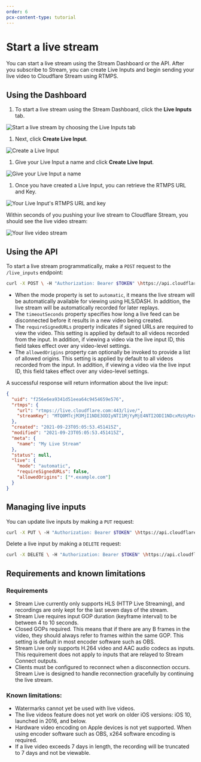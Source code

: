 ```yaml
---
order: 6
pcx-content-type: tutorial
---
```


# Start a live stream

You can start a live stream using the Stream Dashboard or the API. After you subscribe to Stream, you can create Live Inputs and begin sending your live video to Cloudflare Stream using RTMPS.

## Using the Dashboard

1. To start a live stream using the Stream Dashboard, click the **Live Inputs** tab.

  ![Start a live stream by choosing the Live Inputs tab](./live-inputs-dash.png)

1. Next, click **Create Live Input**.

  ![Create a Live Input](./create-live-input.png)

1. Give your Live Input a name and click **Create Live Input**.

  ![Give your Live Input a name](./live-input-name.png)

1. Once you have created a Live Input, you can retrieve the RTMPS URL and Key.

  ![Your Live Input's RTMPS URL and key](./rtmps-key.png)

Within seconds of you pushing your live stream to Cloudflare Stream, you should see the live video stream:

![Your live video stream](./live-video-stream.png)

## Using the API

To start a live stream programmatically, make a `POST` request to the `/live_inputs` endpoint:

```bash
curl -X POST \ -H "Authorization: Bearer $TOKEN" \https://api.cloudflare.com/client/v4/accounts/$ACCOUNT/stream/live_inputs \--data '{"meta": {"name":"test stream 1"},"recording": { "mode": "automatic", "timeoutSeconds": 10, "requireSignedURLs": false, "allowedOrigins": ["*.example.com"] }}'
```

* When the mode property is set to `automatic`, it means the live stream will be automatically available for viewing using HLS/DASH. In addition, the live stream will be automatically recorded for later replays.
* The `timeoutSeconds` property specifies how long a live feed can be disconnected before it results in a new video being created.
* The `requireSignedURLs` property indicates if signed URLs are required to view the video. This setting is applied by default to all videos recorded from the input. In addition, if viewing a video via the live input ID, this field takes effect over any video-level settings.
* The `allowedOrigins` property can optionally be invoked to provide a list of allowed origins. This setting is applied by default to all videos recorded from the input. In addition, if viewing a video via the live input ID, this field takes effect over any video-level settings.

A successful response will return information about the live input:

```json
{
  "uid": "f256e6ea9341d51eea64c9454659e576",
  "rtmps": {
    "url": "rtmps://live.cloudflare.com:443/live/",
    "streamKey": "MTQ0MTcjM3MjI1NDE3ODIyNTI1MjYyMjE4NTI2ODI1NDcxMzUyMzcf256e6ea9351d51eea64c9454659e576"
  },
  "created": "2021-09-23T05:05:53.451415Z",
  "modified": "2021-09-23T05:05:53.451415Z",
  "meta": {
    "name": "My Live Stream"
  },
  "status": null,
  "live": {
    "mode": "automatic",
    "requireSignedURLs": false,
    "allowedOrigins": ["*.example.com"]
  }
}
```

## Managing live inputs

You can update live inputs by making a `PUT` request:

```bash
curl -X PUT \ -H "Authorization: Bearer $TOKEN" \https://api.cloudflare.com/client/v4/accounts/$ACCOUNT/stream/live_inputs/:input_id \--data '{"meta": {"name":"test stream 1"},"recording": { "mode": "automatic", "timeoutSeconds": 10 }}'
```

Delete a live input by making a `DELETE` request:

```bash
curl -X DELETE \ -H "Authorization: Bearer $TOKEN" \https://api.cloudflare.com/client/v4/accounts/$ACCOUNT/stream/live_inputs/:input_id
```

## Requirements and known limitations

### Requirements

* Stream Live currently only supports HLS (HTTP Live Streaming), and recordings are only kept for the last seven days of the stream. 
* Stream Live requires input GOP duration (keyframe interval) to be between 4 to 10 seconds.
* Closed GOPs required. This means that if there are any B frames in the video, they should always refer to frames within the same GOP. This setting is default in most encoder software such as OBS.
* Stream Live only supports H.264 video and AAC audio codecs as inputs. This requirement does not apply to inputs that are relayed to Stream Connect outputs.
* Clients must be configured to reconnect when a disconnection occurs. Stream Live is designed to handle reconnection gracefully by continuing the live stream.

### Known limitations:

* Watermarks cannot yet be used with live videos.
* The live videos feature does not yet work on older iOS versions: iOS 10, launched in 2016, and below.
* Hardware video encoding on Apple devices is not yet supported. When using encoder software such as OBS, x264 software encoding is required.
* If a live video exceeds 7 days in length, the recording will be truncated to 7 days and not be viewable.
